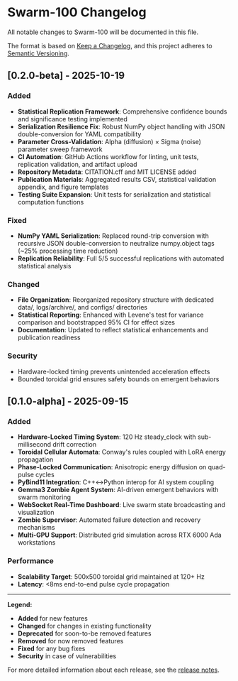 # Swarm-100 Changelog

All notable changes to Swarm-100 will be documented in this file.

The format is based on [Keep a Changelog](https://keepachangelog.com/en/1.0.0/),
and this project adheres to [Semantic Versioning](https://semver.org/spec/v1.0.0.html).

## [0.2.0-beta] - 2025-10-19

### Added
- **Statistical Replication Framework**: Comprehensive confidence bounds and significance testing implemented
- **Serialization Resilience Fix**: Robust NumPy object handling with JSON double-conversion for YAML compatibility
- **Parameter Cross-Validation**: Alpha (diffusion) × Sigma (noise) parameter sweep framework
- **CI Automation**: GitHub Actions workflow for linting, unit tests, replication validation, and artifact upload
- **Repository Metadata**: CITATION.cff and MIT LICENSE added
- **Publication Materials**: Aggregated results CSV, statistical validation appendix, and figure templates
- **Testing Suite Expansion**: Unit tests for serialization and statistical computation functions

### Fixed
- **NumPy YAML Serialization**: Replaced round-trip conversion with recursive JSON double-conversion to neutralize numpy.object tags (~25% processing time reduction)
- **Replication Reliability**: Full 5/5 successful replications with automated statistical analysis

### Changed
- **File Organization**: Reorganized repository structure with dedicated data/, logs/archive/, and configs/ directories
- **Statistical Reporting**: Enhanced with Levene's test for variance comparison and bootstrapped 95% CI for effect sizes
- **Documentation**: Updated to reflect statistical enhancements and publication readiness

### Security
- Hardware-locked timing prevents unintended acceleration effects
- Bounded toroidal grid ensures safety bounds on emergent behaviors

## [0.1.0-alpha] - 2025-09-15

### Added
- **Hardware-Locked Timing System**: 120 Hz steady_clock with sub-millisecond drift correction
- **Toroidal Cellular Automata**: Conway's rules coupled with LoRA energy propagation
- **Phase-Locked Communication**: Anisotropic energy diffusion on quad-pulse cycles
- **PyBind11 Integration**: C++↔Python interop for AI system coupling
- **Gemma3 Zombie Agent System**: AI-driven emergent behaviors with swarm monitoring
- **WebSocket Real-Time Dashboard**: Live swarm state broadcasting and visualization
- **Zombie Supervisor**: Automated failure detection and recovery mechanisms
- **Multi-GPU Support**: Distributed grid simulation across RTX 6000 Ada workstations

### Performance
- **Scalability Target**: 500x500 toroidal grid maintained at 120+ Hz
- **Latency**: <8ms end-to-end pulse cycle propagation

---

**Legend:**
- **Added** for new features
- **Changed** for changes in existing functionality
- **Deprecated** for soon-to-be removed features
- **Removed** for now removed features
- **Fixed** for any bug fixes
- **Security** in case of vulnerabilities

For more detailed information about each release, see the [release notes](https://github.com/MrSnowNB/Swarm-100/releases).
